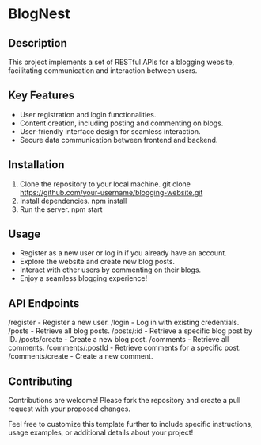 # BlogNest

## Description
This project implements a set of RESTful APIs for a blogging website, facilitating communication and interaction between users.

## Key Features
- User registration and login functionalities.
- Content creation, including posting and commenting on blogs.
- User-friendly interface design for seamless interaction.
- Secure data communication between frontend and backend.

## Installation
1. Clone the repository to your local machine.
   git clone https://github.com/your-username/blogging-website.git
2. Install dependencies.
   npm install
3. Run the server.
   npm start
## Usage
- Register as a new user or log in if you already have an account.
- Explore the website and create new blog posts.
- Interact with other users by commenting on their blogs.
- Enjoy a seamless blogging experience!

## API Endpoints
/register - Register a new user.
/login - Log in with existing credentials.
/posts - Retrieve all blog posts.
/posts/:id - Retrieve a specific blog post by ID.
/posts/create - Create a new blog post.
/comments - Retrieve all comments.
/comments/:postId - Retrieve comments for a specific post.
/comments/create - Create a new comment.

## Contributing
Contributions are welcome! Please fork the repository and create a pull request with your proposed changes.

Feel free to customize this template further to include specific instructions, usage examples, or additional details about your project!